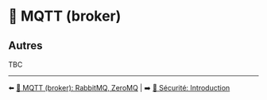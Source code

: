 # 📡 MQTT (broker)

## Autres

TBC

---

⬅️ [📡 MQTT (broker): RabbitMQ, ZeroMQ](./rabbitmq.md) |
➡️ [🔐 Sécurité: Introduction](../securite/introduction.md)

